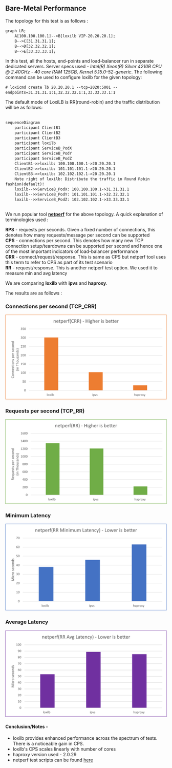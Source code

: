 ## Bare-Metal Performance

The topology for this test is as follows :

```mermaid
graph LR;
    A[100.100.100.1]-->B[loxilb VIP-20.20.20.1];
    B-->C[31.31.31.1];
    B-->D[32.32.32.1];
    B-->E[33.33.33.1];
```

 In this test, all the hosts, end-points and load-balancer run in separate dedicated servers. Server specs used - 
*Intel(R) Xeon(R) Silver 4210R CPU @ 2.40GHz - 40 core RAM 125GB, Kernel 5.15.0-52-generic*. The following command can be used to configure loxilb for the given topology:

```
# loxicmd create lb 20.20.20.1 --tcp=2020:5001 --endpoints=31.31.31.1:1,32.32.32.1:1,33.33.33.1:1
```

The default mode of LoxiLB is RR(round-robin) and the traffic distribution will be as follows:

```mermaid
    
sequenceDiagram
    participant ClientB1
    participant ClientB2
    participant ClientB3
    participant loxilb
    participant ServiceB_PodX
    participant ServiceB_PodY
    participant ServiceB_PodZ
    ClientB1->>loxilb: 100.100.100.1->20.20.20.1
    ClientB2->>loxilb: 101.101.101.1->20.20.20.1
    ClientB3->>loxilb: 102.102.102.1->20.20.20.1
    Note right of loxilb: Distribute the traffic in Round Robin fashion(default)!
    loxilb-->>ServiceB_PodX: 100.100.100.1->31.31.31.1
    loxilb-->>ServiceB_PodY: 101.101.101.1->32.32.32.1
    loxilb-->>ServiceB_PodZ: 102.102.102.1->33.33.33.1
    
```

We run popular tool **[netperf](https://github.com/HewlettPackard/netperf)** for the above topology. A quick explanation of terminologies used :

**RPS** - requests per seconds. Given a fixed number of connections, this denotes how many requests/message per second can be supported    
**CPS** - connections per second. This denotes how many new TCP connection setup/teardowns can be supported per second and hence one of the most important indicators of load-balancer performance     
**CRR** - connect/request/response. This is same as CPS but netperf tool uses this term to refer to CPS as part of its test scenario       
**RR** - request/response. This is another netperf test option. We used it to measure min and avg latency   

We are comparing **loxilb** with **ipvs** and **haproxy**. 

The results are as follows :

### Connections per second (TCP_CRR)
![Connections per second](photos/netperf_cps.png)

### Requests per second (TCP_RR)
![Requests per second](photos/netperf_rps.png)

### Minimum Latency
![Minimum Latency](photos/netperf_min_lat.png)

### Average Latency
![Average Latency](photos/netperf_avg_lat.png)

#### Conclusion/Notes -   

* loxilb provides enhanced performance across the spectrum of tests.  There is a noticeable gain in CPS.
* loxilb's CPS scales linearly with number of cores
* haproxy version used - 2.0.29
* netperf test scripts can be found [here](https://github.com/loxilb-io/loxilb/tree/main/cicd/tcplbcps)
